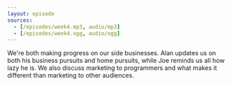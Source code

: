 ```yaml
---
layout: episode
sources:
  - [/episodes/week4.mp3, audio/mp3]
  - [/episodes/week4.ogg, audio/ogg]
---
```


We're both making progress on our side businesses. Alan updates us on both his business pursuits and home pursuits, while Joe reminds us all how lazy he is. We also discuss marketing to programmers and what makes it different than marketing to other audiences.
